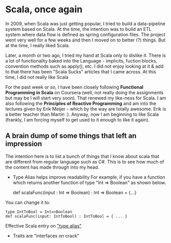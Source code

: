 # Scala, once again

In 2009, when Scala was just getting popular, I tried to build a data-pipeline system based on Scala. At the time, the intention was to build an ETL system where data flow is defined as spring configuration files. The project went very well for a few weeks and then I moved on to better (?) things. But at the time, I really liked Scala.

Later, a month or two ago, I tried my hand at Scala only to dislike it. There is a lot of functionality baked into the Language - implicits, fuction blocks, convention methods such as apply(), etc. I did not enjoy looking at it & add to that there has been "Scala Sucks" articles that I came across. At this time, I did not really like Scala

For the past week or so, I have been closely following **Functional Programming in Scala** on Coursera (well, not really doing the assignments but may be I will start very soon). That renewed my like-ness for Scala. I am also following the **Principles of Reactive Programming** and am into the lectures given by Erik Meijer - which by the way are totally awesome. Erik is a better teacher than Martin :). Anyway, now I am beginning to like Scala (frankly, I am forcing myself to get used to it enough to like it again).

## A brain dump of some things that left an impression
The intention here is to list a bunch of things that I know about scala that are different from regular language such as C#. This is to see how much of the content has made through into my head.

- Type Alias helps improve readability 
For example, if you have a function which returns another function of type "Int => Boolean" as shown below.

	def scalaFunc(input : Int => Boolean) : Int => Boolean = {...}

You can change it to:

	type IntToBool = Int=>Boolean
	def scalaFunc(input: IntToBool) : IntToBool = { ... }

Effective Scala entry on ["type alias"](http://twitter.github.io/effectivescala/#Types%20and%20Generics-Type%20aliases)

- Traits are "interfaces on crack"